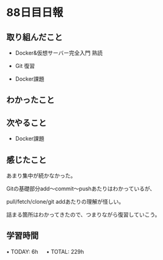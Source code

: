 # 88日目日報

## 取り組んだこと
- Docker&仮想サーバー完全入門 熟読

- Git 復習

- Docker課題
  
## わかったこと
  
## 次やること
- Docker課題
  
## 感じたこと
  あまり集中が続かなかった。

  Gitの基礎部分add〜commit〜pushあたりはわかっているが、

  pull/fetch/clone/git addあたりの理解が怪しい。

  詰まる箇所はわかってきたので、つまりながら復習していこう。

## 学習時間
• TODAY: 6h
　
• TOTAL: 229h
